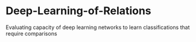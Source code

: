 # Deep-Learning-of-Relations
Evaluating capacity of deep learning networks to learn classifications that require comparisons
